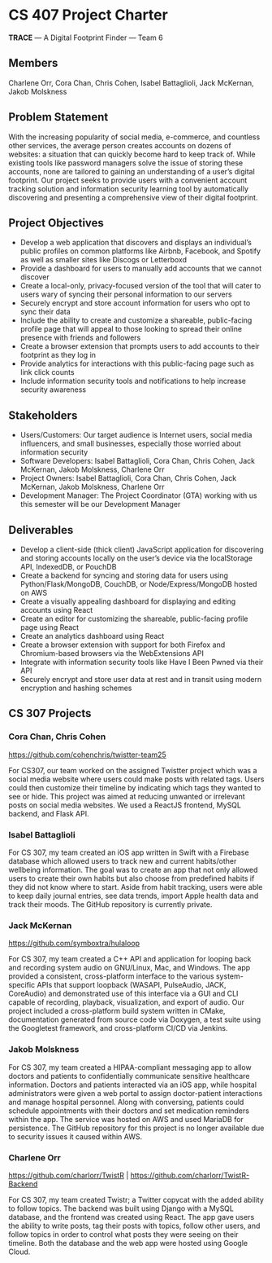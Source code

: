 # CS 407 Project Charter #

**TRACE** — A Digital Footprint Finder — Team 6


## Members ##

Charlene Orr, Cora Chan, Chris Cohen, Isabel Battaglioli, Jack McKernan, Jakob Molskness


## Problem Statement ##

With the increasing popularity of social media, e-commerce, and countless other services, the average person creates accounts on dozens of websites: a situation that can quickly become hard to keep track of. While existing tools like password managers solve the issue of storing these accounts, none are tailored to gaining an understanding of a user’s digital footprint. Our project seeks to provide users with a convenient account tracking solution and information security learning tool by automatically discovering and presenting a comprehensive view of their digital footprint.


## Project Objectives ##

- Develop a web application that discovers and displays an individual’s public profiles on common platforms like Airbnb, Facebook, and Spotify as well as smaller sites like Discogs or Letterboxd
- Provide a dashboard for users to manually add accounts that we cannot discover
- Create a local-only, privacy-focused version of the tool that will cater to users wary of syncing their personal information to our servers
- Securely encrypt and store account information for users who opt to sync their data
- Include the ability to create and customize a shareable, public-facing profile page that will appeal to those looking to spread their online presence with friends and followers
- Create a browser extension that prompts users to add accounts to their footprint as they log in
- Provide analytics for interactions with this public-facing page such as link click counts
- Include information security tools and notifications to help increase security awareness


## Stakeholders ##

- Users/Customers: Our target audience is Internet users, social media influencers, and small businesses, especially those worried about information security
- Software Developers: Isabel Battaglioli, Cora Chan, Chris Cohen, Jack McKernan, Jakob Molskness, Charlene Orr
- Project Owners: Isabel Battaglioli, Cora Chan, Chris Cohen, Jack McKernan, Jakob Molskness, Charlene Orr
- Development Manager: The Project Coordinator (GTA) working with us this semester will be our Development Manager


## Deliverables ##

- Develop a client-side (thick client) JavaScript application for discovering and storing accounts locally on the user’s device via the localStorage API, IndexedDB, or PouchDB
- Create a backend for syncing and storing data for users using Python/Flask/MongoDB, CouchDB, or Node/Express/MongoDB hosted on AWS
- Create a visually appealing dashboard for displaying and editing accounts using React
- Create an editor for customizing the shareable, public-facing profile page using React
- Create an analytics dashboard using React
- Create a browser extension with support for both Firefox and Chromium-based browsers via the WebExtensions API
- Integrate with information security tools like Have I Been Pwned via their API
- Securely encrypt and store user data at rest and in transit using modern encryption and hashing schemes


## CS 307 Projects ##

### Cora Chan, Chris Cohen ###

https://github.com/cohenchris/twistter-team25

For CS307, our team worked on the assigned Twistter project which was a social media website where users could make posts with related tags. Users could then customize their timeline by indicating which tags they wanted to see or hide. This project was aimed at reducing unwanted or irrelevant posts on social media websites. We used a ReactJS frontend, MySQL backend, and Flask API.

### Isabel Battaglioli ###

For CS 307, my team created an iOS app written in Swift with a Firebase database which allowed users to track new and current habits/other wellbeing information. The goal was to create an app that not only allowed users to create their own habits but also choose from predefined habits if they did not know where to start. Aside from habit tracking, users were able to keep daily journal entries, see data trends, import Apple health data and track their moods. The GitHub repository is currently private.

### Jack McKernan ###

https://github.com/symboxtra/hulaloop

For CS 307, my team created a C++ API and application for looping back and recording system audio on GNU/Linux, Mac, and Windows. The app provided a consistent, cross-platform interface to the various system-specific APIs that support loopback (WASAPI, PulseAudio, JACK, CoreAudio) and demonstrated use of this interface via a GUI and CLI capable of recording, playback, visualization, and export of audio. Our project included a cross-platform build system written in CMake, documentation generated from source code via Doxygen, a test suite using the Googletest framework, and cross-platform CI/CD via Jenkins.

### Jakob Molskness ###

For CS 307, my team created a HIPAA-compliant messaging app to allow doctors and patients to confidentially communicate sensitive healthcare information. Doctors and patients interacted via an iOS app, while hospital administrators were given a web portal to assign doctor-patient interactions and manage hospital personnel. Along with conversing, patients could schedule appointments with their doctors and set medication reminders within the app. The service was hosted on AWS and used MariaDB for persistence. The GitHub repository for this project is no longer available due to security issues it caused within AWS.

### Charlene Orr ###

https://github.com/charlorr/TwistR | https://github.com/charlorr/TwistR-Backend

For CS 307, my team created Twistr; a Twitter copycat with the added ability to follow topics. The backend was built using Django with a MySQL database, and the frontend was created using React. The app gave users the ability to write posts, tag their posts with topics, follow other users, and follow topics in order to control what posts they were seeing on their timeline. Both the database and the web app were hosted using Google Cloud.
